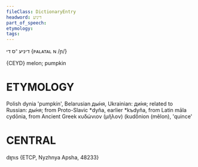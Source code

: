 ```yaml
---
fileClass: DictionaryEntry
headword: דיניע
part_of_speech: 
etymology: 
tags: 
---
```

דיניע
־ס
די
{ᴘᴀʟᴀᴛᴀʟ ɴ /ɲ/}

{CEYD}
melon; pumpkin

ETYMOLOGY
===========
Polish dynia 'pumpkin', Belarusian ды́ня, Ukrainian: ди́ня; related to Russian: ды́ня; from Proto-Slavic *dyňa, earlier *kъdyňa, from Latin māla cydōnia, from Ancient Greek κυδώνιον (μῆλον) (kudṓnion (mêlon), 'quince'

CENTRAL
========

dᵻɲɩs {ETCP, Nyzhnya Apsha, 48233}

